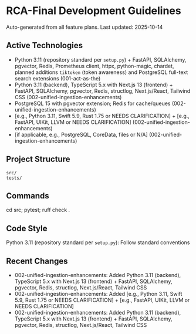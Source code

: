 # RCA-Final Development Guidelines

Auto-generated from all feature plans. Last updated: 2025-10-14

## Active Technologies
- Python 3.11 (repository standard per `setup.py`) + FastAPI, SQLAlchemy, pgvector, Redis, Prometheus client, httpx, python-magic, chardet, planned additions `tiktoken` (token awareness) and PostgreSQL full-text search extensions (001-act-as-the)
- Python 3.11 (backend), TypeScript 5.x with Next.js 13 (frontend) + FastAPI, SQLAlchemy, pgvector, Redis, structlog, Next.js/React, Tailwind CSS (002-unified-ingestion-enhancements)
- PostgreSQL 15 with pgvector extension; Redis for cache/queues (002-unified-ingestion-enhancements)
- [e.g., Python 3.11, Swift 5.9, Rust 1.75 or NEEDS CLARIFICATION] + [e.g., FastAPI, UIKit, LLVM or NEEDS CLARIFICATION] (002-unified-ingestion-enhancements)
- [if applicable, e.g., PostgreSQL, CoreData, files or N/A] (002-unified-ingestion-enhancements)

## Project Structure
```
src/
tests/
```

## Commands
cd src; pytest; ruff check .

## Code Style
Python 3.11 (repository standard per `setup.py`): Follow standard conventions

## Recent Changes
- 002-unified-ingestion-enhancements: Added Python 3.11 (backend), TypeScript 5.x with Next.js 13 (frontend) + FastAPI, SQLAlchemy, pgvector, Redis, structlog, Next.js/React, Tailwind CSS
- 002-unified-ingestion-enhancements: Added [e.g., Python 3.11, Swift 5.9, Rust 1.75 or NEEDS CLARIFICATION] + [e.g., FastAPI, UIKit, LLVM or NEEDS CLARIFICATION]
- 002-unified-ingestion-enhancements: Added Python 3.11 (backend), TypeScript 5.x with Next.js 13 (frontend) + FastAPI, SQLAlchemy, pgvector, Redis, structlog, Next.js/React, Tailwind CSS

<!-- MANUAL ADDITIONS START -->
<!-- MANUAL ADDITIONS END -->
